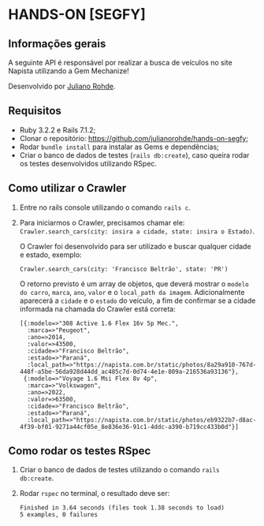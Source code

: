 # HANDS-ON [SEGFY]
## Informações gerais

A seguinte API é responsável por realizar a busca de veículos no site Napista utilizando a Gem Mechanize!

Desenvolvido por [Juliano Rohde](https://github.com/julianorohde).

## Requisitos

* Ruby 3.2.2 e Rails 7.1.2;
* Clonar o repositório: https://github.com/julianorohde/hands-on-segfy;
* Rodar `bundle install` para instalar as Gems e dependências;
* Criar o banco de dados de testes (`rails db:create`), caso queira rodar os testes desenvolvidos utilizando RSpec.

## Como utilizar o Crawler
1. Entre no rails console utilizando o comando `rails c`.
2. Para iniciarmos o Crawler, precisamos chamar ele: `Crawler.search_cars(city: insira a cidade, state: insira o Estado)`.

   O Crawler foi desenvolvido para ser utilizado e buscar qualquer cidade e estado, exemplo:

       Crawler.search_cars(city: 'Francisco Beltrão', state: 'PR')

   O retorno previsto é um array de objetos, que deverá mostrar o `modelo do carro`, `marca`, `ano`, `valor` e o `local_path da imagem`. Adicionalmente aparecerá a `cidade` e o `estado` do veículo, a fim de confirmar se a cidade informada na chamada do Crawler está correta:

      ```
      [{:modelo=>"308 Active 1.6 Flex 16v 5p Mec.",
        :marca=>"Peugeot",
        :ano=>2014,
        :valor=>43500,
        :cidade=>"Francisco Beltrão",
        :estado=>"Paraná",
        :local_path=>"https://napista.com.br/static/photos/8a29a910-767d-448f-a5be-56da928d44dd_ac485c7d-0d74-4e1e-809a-216536a93136"},
       {:modelo=>"Voyage 1.6 Msi Flex 8v 4p",
        :marca=>"Volkswagen",
        :ano=>2022,
        :valor=>63500,
        :cidade=>"Francisco Beltrão",
        :estado=>"Paraná",
        :local_path=>"https://napista.com.br/static/photos/eb9322b7-d8ac-4f39-bf01-9271a44cf05e_8e836e36-91c1-4ddc-a390-b719cc433b0d"}]
      ```

## Como rodar os testes RSpec
1. Criar o banco de dados de testes utilizando o comando `rails db:create`.
2. Rodar `rspec` no terminal, o resultado deve ser:

   ```
   Finished in 3.64 seconds (files took 1.38 seconds to load)
   5 examples, 0 failures
   ```
### 

